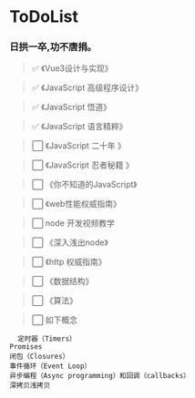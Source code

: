 # ToDoList




    
 ### 日拱一卒,功不唐捐。
 

> ✅   《Vue3设计与实现》 

> ✅ 《JavaScript 高级程序设计》

> ✅ 《JavaScript 悟道》 

> ✅  《JavaScript 语言精粹》 

> ⬜ 《JavaScript 二十年 》

> ⬜ 《JavaScript 忍者秘籍 》

> ⬜ 《你不知道的JavaScript》

> ⬜ 《web性能权威指南》

> ⬜  node 开发视频教学

> ⬜ 《深入浅出node》

> ⬜ 《http 权威指南》

> ⬜ 《数据结构》

> ⬜ 《算法》

> ⬜ 如下概念

```
  定时器（Timers）
Promises
闭包（Closures）
事件循环（Event Loop）
异步编程（Async programming）和回调（callbacks）
深拷贝浅拷贝
```






   